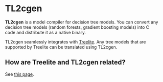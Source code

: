 # TL2cgen

**TL2cgen** is a model compiler for decision tree models.
You can convert any decision tree models (random forests, gradient boosting models) into C code and distribute it as a native binary.

TL2cgen seamlessly integrates with [Treelite](https://github.com/dmlc/treelite).
Any tree models that are supported by Treelite can be translated using TL2cgen.

## How are Treelite and TL2cgen related?

See [this page](https://tl2cgen.readthedocs.io/en/latest/#how-are-treelite-and-tl2cgen-related).
